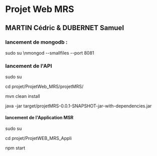 # Projet Web MRS
## MARTIN Cédric & DUBERNET Samuel

### lancement de mongodb : 
sudo su \nmongod --smallfiles --port 8081

### lancement de l'API 
sudo su

cd projet/ProjetWeb_MRS/projetMRS/

mvn clean install

java -jar target/projetMRS-0.0.1-SNAPSHOT-jar-with-dependencies.jar 

#### lancement de l'Application MSR 
sudo su

cd projet/ProjetWEB_MRS_Appli

npm start 
